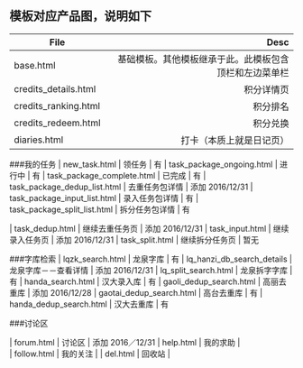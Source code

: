 模板对应产品图，说明如下
----

| File | Desc |
|----|----:|
| base.html | 基础模板。其他模板继承于此。此模板包含顶栏和左边菜单栏 |  有
| credits_details.html | 积分详情页 | 有
| credits_ranking.html | 积分排名 |   有
| credits_redeem.html | 积分兑换 |    有
| diaries.html | 打卡（本质上就是日记页） |  有
###我的任务
| new_task.html | 领任务 |  有
| task_package_ongoing.html | 进行中 |   有
| task_package_complete.html | 已完成 |  有
| task_package_dedup_list.html | 去重任务包详情 |  添加  2016/12/31
| task_package_input_list.html | 录入任务包详情 |  有
| task_package_split_list.html | 拆分任务包详情 |  有

| task_dedup.html | 继续去重任务页 |     添加  2016/12/31
| task_input.html | 继续录入任务页 |     添加  2016/12/31
| task_split.html | 继续拆分任务页 |  暂无

###字库检索
| lqzk_search.html | 龙泉字库 |  有
| lq_hanzi_db_search_details | 龙泉字库－－查看详情 |  添加 2016/12/31
| lq_split_search.html | 龙泉拆字字库 | 有
| handa_search.html | 汉大录入库 |      有
| gaoli_dedup_search.html | 高丽去重库 |  添加  2016/12/28
| gaotai_dedup_search.html | 高台去重库 | 有
| handa_dedup_search.html | 汉大去重库 |  有

###讨论区

| forum.html | 讨论区 |    添加   2016／12/31
| help.html | 我的求助 |	  
| follow.html | 我的关注 | 
| del.html | 回收站 |	  
